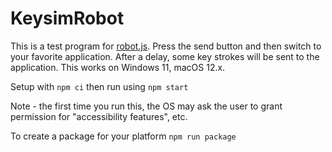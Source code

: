 # KeysimRobot

This is a test program for [robot.js](https://github.com/octalmage/robotjs).  Press the send button and then switch to your favorite application.  After a delay, some key strokes will be sent to the application.  This works on Windows 11, macOS 12.x.

Setup with `npm ci` then run using `npm start`

Note - the first time you run this, the OS may ask the user to grant permission for "accessibility features", etc.

To create a package for your platform `npm run package`



